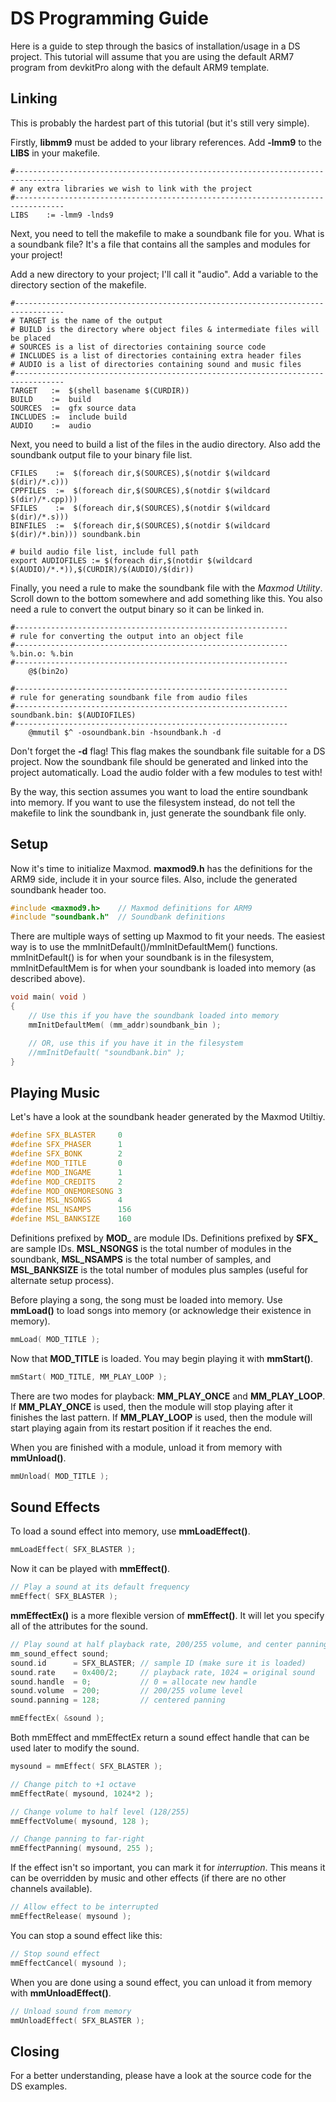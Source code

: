 # DS Programming Guide

Here is a guide to step through the basics of installation/usage in a DS
project. This tutorial will assume that you are using the default ARM7 program
from devkitPro along with the default ARM9 template.

## Linking

This is probably the hardest part of this tutorial (but it's still very simple).

Firstly, **libmm9** must be added to your library references. Add **-lmm9** to
the **LIBS** in your makefile.

```make
#---------------------------------------------------------------------------------
# any extra libraries we wish to link with the project
#---------------------------------------------------------------------------------
LIBS    := -lmm9 -lnds9
```

Next, you need to tell the makefile to make a soundbank file for you. What is a
soundbank file? It's a file that contains all the samples and modules for your
project!

Add a new directory to your project; I'll call it "audio". Add a variable to the
directory section of the makefile.

```make
#---------------------------------------------------------------------------------
# TARGET is the name of the output
# BUILD is the directory where object files & intermediate files will be placed
# SOURCES is a list of directories containing source code
# INCLUDES is a list of directories containing extra header files
# AUDIO is a list of directories containing sound and music files
#---------------------------------------------------------------------------------
TARGET   :=  $(shell basename $(CURDIR))
BUILD    :=  build
SOURCES  :=  gfx source data
INCLUDES :=  include build
AUDIO    :=  audio
```

Next, you need to build a list of the files in the audio directory. Also add
the soundbank output file to your binary file list.

```make
CFILES    :=  $(foreach dir,$(SOURCES),$(notdir $(wildcard $(dir)/*.c)))
CPPFILES  :=  $(foreach dir,$(SOURCES),$(notdir $(wildcard $(dir)/*.cpp)))
SFILES    :=  $(foreach dir,$(SOURCES),$(notdir $(wildcard $(dir)/*.s)))
BINFILES  :=  $(foreach dir,$(SOURCES),$(notdir $(wildcard $(dir)/*.bin))) soundbank.bin

# build audio file list, include full path
export AUDIOFILES := $(foreach dir,$(notdir $(wildcard $(AUDIO)/*.*)),$(CURDIR)/$(AUDIO)/$(dir))
```

Finally, you need a rule to make the soundbank file with the *Maxmod Utility*.
Scroll down to the bottom somewhere and add something like this. You also need a
rule to convert the output binary so it can be linked in.

```make
#-------------------------------------------------------------
# rule for converting the output into an object file
#-------------------------------------------------------------
%.bin.o: %.bin
#-------------------------------------------------------------
	@$(bin2o)

#-------------------------------------------------------------
# rule for generating soundbank file from audio files
#-------------------------------------------------------------
soundbank.bin: $(AUDIOFILES)
#-------------------------------------------------------------
	@mmutil $^ -osoundbank.bin -hsoundbank.h -d
```

Don't forget the **-d** flag! This flag makes the soundbank file suitable for a
DS project. Now the soundbank file should be generated and linked into the
project automatically. Load the audio folder with a few modules to test with!

By the way, this section assumes you want to load the entire soundbank into
memory. If you want to use the filesystem instead, do not tell the makefile to
link the soundbank in, just generate the soundbank file only.

## Setup

Now it's time to initialize Maxmod. **maxmod9.h** has the definitions for the
ARM9 side, include it in your source files. Also, include the generated
soundbank header too.

```c
#include <maxmod9.h>    // Maxmod definitions for ARM9
#include "soundbank.h"  // Soundbank definitions
```

There are multiple ways of setting up Maxmod to fit your needs. The easiest way
is to use the mmInitDefault()/mmInitDefaultMem() functions. mmInitDefault() is
for when your soundbank is in the filesystem, mmInitDefaultMem is for when your
soundbank is loaded into memory (as described above).

```c
void main( void )
{
    // Use this if you have the soundbank loaded into memory
    mmInitDefaultMem( (mm_addr)soundbank_bin );

    // OR, use this if you have it in the filesystem
    //mmInitDefault( "soundbank.bin" );
}
```

## Playing Music

Let's have a look at the soundbank header generated by the Maxmod Utiltiy.

```c
#define SFX_BLASTER     0
#define SFX_PHASER      1
#define SFX_BONK        2
#define MOD_TITLE       0
#define MOD_INGAME      1
#define MOD_CREDITS     2
#define MOD_ONEMORESONG 3
#define MSL_NSONGS      4
#define MSL_NSAMPS      156
#define MSL_BANKSIZE    160
```

Definitions prefixed by **MOD_** are module IDs. Definitions prefixed by
**SFX_** are sample IDs. **MSL_NSONGS** is the total number of modules in the
soundbank, **MSL_NSAMPS** is the total number of samples, and **MSL_BANKSIZE**
is the total number of modules plus samples (useful for alternate setup
process).

Before playing a song, the song must be loaded into memory. Use **mmLoad()** to
load songs into memory (or acknowledge their existence in memory).

```c
mmLoad( MOD_TITLE );
```

Now that **MOD_TITLE** is loaded. You may begin playing it with **mmStart()**.

```c
mmStart( MOD_TITLE, MM_PLAY_LOOP );
```

There are two modes for playback: **MM_PLAY_ONCE** and **MM_PLAY_LOOP**. If
**MM_PLAY_ONCE** is used, then the module will stop playing after it finishes
the last pattern. If **MM_PLAY_LOOP** is used, then the module will start
playing again from its restart position if it reaches the end.

When you are finished with a module, unload it from memory with **mmUnload()**.

```c
mmUnload( MOD_TITLE );
```

## Sound Effects

To load a sound effect into memory, use **mmLoadEffect()**.

```c
mmLoadEffect( SFX_BLASTER );
```

Now it can be played with **mmEffect()**.

```c
// Play a sound at its default frequency
mmEffect( SFX_BLASTER );
```

**mmEffectEx()** is a more flexible version of **mmEffect()**. It will let you
specify all of the attributes for the sound.

```c
// Play sound at half playback rate, 200/255 volume, and center panning
mm_sound_effect sound;
sound.id      = SFX_BLASTER; // sample ID (make sure it is loaded)
sound.rate    = 0x400/2;     // playback rate, 1024 = original sound
sound.handle  = 0;           // 0 = allocate new handle
sound.volume  = 200;         // 200/255 volume level
sound.panning = 128;         // centered panning

mmEffectEx( &sound );
```

Both mmEffect and mmEffectEx return a sound effect handle that can be used later
to modify the sound.

```c
mysound = mmEffect( SFX_BLASTER );

// Change pitch to +1 octave
mmEffectRate( mysound, 1024*2 );

// Change volume to half level (128/255)
mmEffectVolume( mysound, 128 );

// Change panning to far-right
mmEffectPanning( mysound, 255 );
```

If the effect isn't so important, you can mark it for *interruption*. This means
it can be overridden by music and other effects (if there are no other channels
available).

```c
// Allow effect to be interrupted
mmEffectRelease( mysound );
```

You can stop a sound effect like this:

```c
// Stop sound effect
mmEffectCancel( mysound );
```

When you are done using a sound effect, you can unload it from memory with
**mmUnloadEffect()**.

```c
// Unload sound from memory
mmUnloadEffect( SFX_BLASTER );
```

## Closing

For a better understanding, please have a look at the source code for the DS
examples.
